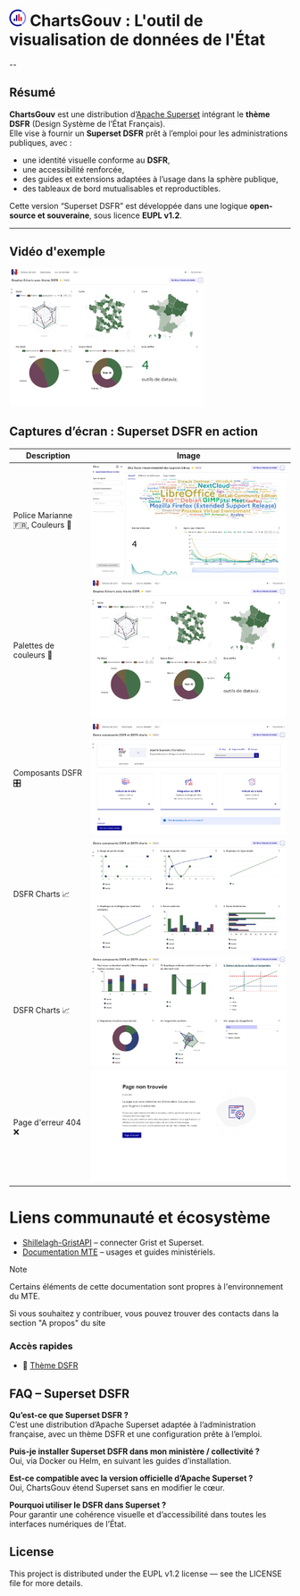 # <img src="./images/logo.png" width="30"> ChartsGouv : L'outil de visualisation de données de l'État  

--

## Résumé

**ChartsGouv** est une distribution d’[Apache Superset](https://superset.apache.org/) intégrant le **thème DSFR** (Design Système de l’État Français).  
Elle vise à fournir un **Superset DSFR** prêt à l’emploi pour les administrations publiques, avec :

- une identité visuelle conforme au **DSFR**,  
- une accessibilité renforcée,  
- des guides et extensions adaptées à l’usage dans la sphère publique,  
- des tableaux de bord mutualisables et reproductibles.  

Cette version “Superset DSFR” est développée dans une logique **open-source et souveraine**, sous licence **EUPL v1.2**.

---  

## Vidéo d'exemple

<a href="https://www.youtube.com/watch?v=0o1JbSbwoM8" title="Regarder sur YouTube">
    <img src="./images/demo_graphes_echarts.png" width="350" alt="Regarder sur YouTube">
</a>

## Captures d’écran : Superset DSFR en action

| Description | Image |
| --- | --- |
|Police Marianne :fr:, Couleurs :art:|![demo_sill](/images/demo_sill.png)|
|Palettes de couleurs :art:|![demo_graphes_echarts](/images/demo_graphes_echarts.png)|
|Composants DSFR :control_knobs:|![demo_dsfr1](/images/demo_dsfr1.png)|
|DSFR Charts :chart_with_upwards_trend:|![demo_dsfr_chart1.png](/images/demo_dsfr_chart1.png)|
|DSFR Charts :chart_with_upwards_trend:|![demo_dsfr_chart2.png](/images/demo_dsfr_chart2.png)|
|Page d'erreur 404 :x:|![error404](/images/error404.png)|

# Liens communauté et écosystème

- [Shillelagh-GristAPI](https://github.com/qleroy/shillelagh-gristapi) – connecter Grist et Superset.  
- [Documentation MTE](https://snum.gitlab-pages.din.developpement-durable.gouv.fr) – usages et guides ministériels.  

> [!NOTE]  
> Certains éléments de cette documentation sont propres à l'environnement du MTE.  
> 
Si vous souhaitez y contribuer, vous pouvez trouver des contacts dans la section "A propos" du site

### Accès rapides
- :art: [Thème DSFR](./superset/)

## FAQ – Superset DSFR

**Qu’est-ce que Superset DSFR ?**  
C’est une distribution d’Apache Superset adaptée à l’administration française, avec un thème DSFR et une configuration prête à l’emploi.

**Puis-je installer Superset DSFR dans mon ministère / collectivité ?**  
Oui, via Docker ou Helm, en suivant les guides d’installation.

**Est-ce compatible avec la version officielle d’Apache Superset ?**  
Oui, ChartsGouv étend Superset sans en modifier le cœur.

**Pourquoi utiliser le DSFR dans Superset ?**  
Pour garantir une cohérence visuelle et d’accessibilité dans toutes les interfaces numériques de l’État.

## License
This project is distributed under the EUPL v1.2 license — see the LICENSE file for more details.
